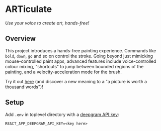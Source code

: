 # ARTiculate
*Use your voice to create art, hands-free!*

## Overview
This project introduces a hands-free painting experience. Commands like `bold`, `down`, `go` and so on control the stroke. Going beyond just mimicking mouse-controlled paint apps, advanced features include voice-controlled colour mixing, "shortcuts" to jump between bounded regions of the painting, and a velocity-acceleration mode for the brush.

Try it out [here](https://unified-radar-339109.appspot.com/) (and discover a new meaning to a "a picture is worth a thousand words")!

## Setup
Add `.env` in toplevel directory with a [deepgram API key](https://console.deepgram.com/signup):
```
REACT_APP_DEEPGRAM_API_KEY=<key here>
```
